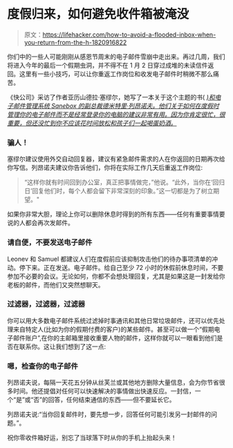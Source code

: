 # 度假归来，如何避免收件箱被淹没

> 原文：<https://lifehacker.com/how-to-avoid-a-flooded-inbox-when-you-return-from-the-h-1820916822>

你们中的一些人可能刚刚从感恩节周末的电子邮件雪崩中走出来。再过几周，我们将进入今年的最后一个假期虫洞，并不得不在 1 月 2 日穿过成堆的未读信件返回。这里有一些小技巧，可以让你重返工作岗位和收发电子邮件时稍微不那么痛苦。



《快公司》采访了作者亚历山德拉·塞缪尔，她写了一本关于这个主题的书( [*)和电子邮件管理系统 Sanebox 的副总裁德米特里·列昂诺夫。他们关于如何在度假时管理你的电子邮件而不是经常登录你的电脑的建议非常有用。因为你肯定很忙，很重要，但还没忙到你不应该花时间放松和孩子们一起喝蛋奶酒。*](http://www.amazon.com/Work-Smarter-Rule-Your-Email-ebook/dp/B00HXY5808/?asc_campaign=InlineText&asc_refurl=https://lifehacker.com/how-to-avoid-a-flooded-inbox-when-you-return-from-the-h-1820916822&asc_source=&tag=kinjalifehackerlink-20)

### 骗人！

塞缪尔建议使用外交自动回复器，建议有紧急邮件需求的人在你返回的日期再次给你写信。列昂诺夫建议你告诉他们，你将在实际工作几天后重返工作岗位:

> “这样你就有时间回到办公室，真正把事情做完，”他说。“此外，当你在‘回归日’回复他们时，每个人都会留下非常深刻的印象。”这一切都是为了树立期望。"

如果你非常大胆，理论上你可以删除休息时得到的所有东西——任何有重要事情要说的人都会再次发邮件。

### 请自便，不要发送电子邮件

Leonev 和 Samuel 都建议人们在度假前应该抑制攻击他们的待办事项清单的冲动。停下来。正在发送。电子邮件。给自己至少 72 小时的休假前休息时间，不要参加不必要的会议。无论如何，你都不会想处理回复，尤其是如果这是一封发给你老板的邮件，而他们又突然想聊天。

### 过滤器，过滤器，过滤器

你可以用大多数电子邮件系统过滤掉时事通讯和其他日常垃圾邮件，还可以优先处理来自特定人(比如为你的假期付费的客户)的某些邮件。甚至可以做一个“假期电子邮件账户”,在你的主邮箱里接收重要人物的邮件，这样你就可以一眼看到他们是否在联系你。这让我们想到了这一点:

### 嗯，检查你的电子邮件

列昂诺夫说，每隔一天花五分钟从丝芙兰或其他地方删除大量信息，会为你节省很多时间。他还提倡对任何可以快速解决的事情做出快速反应。一封信，一个“是”或“否”的回答，任何结束通信的东西——但不要延长它。

列昂诺夫说:“当你回复邮件时，要先想一步，回答任何可能引发另一封邮件的问题。”。

祝你零收件箱好运，别忘了当球落下时从你的手机上抬起头来！